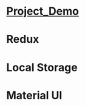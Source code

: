 # [Project_Demo](https://financial-tracker-app.netlify.app/)

# Redux

# Local Storage

# Material UI
